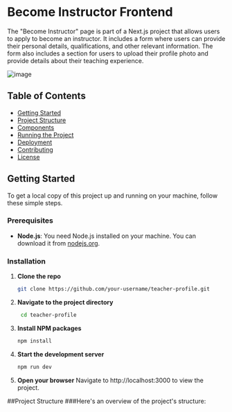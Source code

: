 # Become Instructor Frontend

The "Become Instructor" page is part of a Next.js project that allows users to apply to become an instructor. It includes a form where users can provide their personal details, qualifications, and other relevant information. The form also includes a section for users to upload their profile photo and provide details about their teaching experience.

![image](https://github.com/user-attachments/assets/c4bd5fd0-73c1-429c-a355-b7dff7dd96d2)


## Table of Contents

- [Getting Started](#getting-started)
- [Project Structure](#project-structure)
- [Components](#components)
- [Running the Project](#running-the-project)
- [Deployment](#deployment)
- [Contributing](#contributing)
- [License](#license)

## Getting Started

To get a local copy of this project up and running on your machine, follow these simple steps.

### Prerequisites

- **Node.js**: You need Node.js installed on your machine. You can download it from [nodejs.org](https://nodejs.org/).

### Installation

1. **Clone the repo**

   ```bash
   git clone https://github.com/your-username/teacher-profile.git

2. **Navigate to the project directory**

   ```bash
    cd teacher-profile
   
3. **Install NPM packages**

   ```bash
   npm install

4. **Start the development server**

   ```bash
   npm run dev
5. **Open your browser**
    Navigate to http://localhost:3000 to view the project.

##Project Structure
###Here's an overview of the project's structure:




